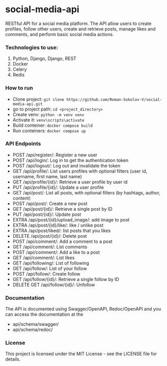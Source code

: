# social-media-api
 RESTful API for a social media platform. The API allow users to create profiles, follow other users, create and retrieve posts, manage likes and comments, and perform basic social media actions.

### Technologies to use:
1. Python, Django, Django, REST
2. Docker
3. Celery
4. Redis


### How to run
- Clone project: `git clone https://github.com/Roman-Sokolov-V/social-media-api.git`
- go to project path: `cd <project_directory>`
- Create venv: `python -m venv venv`
- Activate it: `venv\scripts\activate`
- Build conteiner: `docker compose build`
- Run conteiners: `docker compose up`

### API Endpoints
- POST /api/register/: Register a new user
- POST /api/login/: Log in to get the authentication token
- POST /api/logout/: Log out and invalidate the token
- GET /api/profile/: List users profiles with optional filters (user id, 
  username, first name, last name)
- GET /api/profile/{id}/: Retrieve a user profile by user id
- PUT /api/profile/{id}/: Update a user profile
- GET /api/post/: List all posts, with optional filters (by hashtags, 
  author, content)
- POST /api/post/: Create a new post
- GET /api/post/{id}/: Retrieve a single post by ID
- PUT /api/post/{id}/: Update post
- EXTRA /api/post/{id}/upload_image/: add image to post
- EXTRA /api/post/{id}/like/: like / unlike post
- EXTRA /api/post/liked/: list posts that you likes
- DELETE /api/post/{id}/: Delete post
- POST /api/comment/: Add a comment to a post
- GET /api/comment/: List comments
- POST /api/comment/: Add a like to a post
- GET /api/comment/: List likes
- GET /api/following/: List of following
- GET /api/follow/: List of your follow 
- POST /api/follow/: Create follow
- GET /api/follow/{id}/: Retrieve a single follow by ID 
- DELETE GET /api/follow/{id}/: Unfollow

### Documentation
The API is documented using Swagger/OpenAPI, Redoc/OpenAPI and you can access 
the documentation at the 
- api/schema/swagger/
- api/schema/redoc/ 


### License
This project is licensed under the MIT License - see the LICENSE file for details.